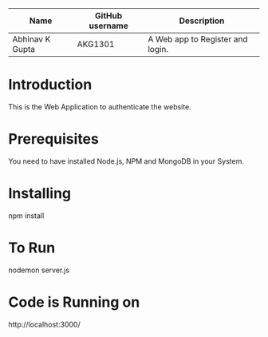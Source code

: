| Name | GitHub username | Description |
| ---- | --------------- | ----------- |
  Abhinav K Gupta |  AKG1301 | A Web app to Register and login.          
# **Introduction**
This is the Web Application to authenticate the website.

# **Prerequisites**
You need to have installed Node.js, NPM and MongoDB in your System.
# **Installing**
npm install
# To Run
nodemon server.js
# **Code is Running on**

http://localhost:3000/
